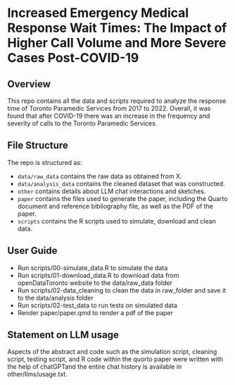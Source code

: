 # Increased Emergency Medical Response Wait Times: The Impact of Higher Call Volume and More Severe Cases Post-COVID-19

## Overview

This repo contains all the data and scripts required to analyze the response time of Toronto Paramedic Services from 2017 to 2022. Overall, it was found that after COVID-19 there was an increase in the frequency and severity of calls to the Toronto Paramedic Services.

## File Structure

The repo is structured as:

-   `data/raw_data` contains the raw data as obtained from X.
-   `data/analysis_data` contains the cleaned dataset that was constructed.
-   `other` contains details about LLM chat interactions and sketches.
-   `paper` contains the files used to generate the paper, including the Quarto document and reference bibliography file, as well as the PDF of the paper. 
-   `scripts` contains the R scripts used to simulate, download and clean data.

## User Guide
- Run scripts/00-simulate_data.R to simulate the data
- Run scripts/01-download_data.R to download data from openDataToronto website to the data/raw_data folder
- Run scripts/02-data_cleaning to clean the data in raw_folder and save it to the data/analysis folder
- Run scripts/02-test_data to run tests on simulated data
- Render paper/paper.qmd to render a pdf of the paper

## Statement on LLM usage

Aspects of the abstract and code such as the simulation script, cleaning script, testing script, and R code within the quorto paper were written with the help of chatGPTand the entire chat history is available in other/llms/usage.txt.
